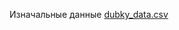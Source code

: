 Изначальные данные [dubky_data.csv](https://drive.google.com/file/d/1uzhHY5cw9rCMyP2Qcp-WOib5aJTy8B6E/view?usp=sharing)
